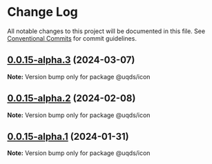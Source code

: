 # Change Log

All notable changes to this project will be documented in this file.
See [Conventional Commits](https://conventionalcommits.org) for commit guidelines.

## [0.0.15-alpha.3](https://github.com/uq-its-ss/design-system/compare/@uqds/icon@0.0.15-alpha.2...@uqds/icon@0.0.15-alpha.3) (2024-03-07)

**Note:** Version bump only for package @uqds/icon

## [0.0.15-alpha.2](https://github.com/uq-its-ss/design-system/compare/@uqds/icon@0.0.15-alpha.1...@uqds/icon@0.0.15-alpha.2) (2024-02-08)

**Note:** Version bump only for package @uqds/icon

## [0.0.15-alpha.1](https://github.com/uq-its-ss/design-system/compare/@uqds/icon@0.0.15-alpha.0...@uqds/icon@0.0.15-alpha.1) (2024-01-31)

**Note:** Version bump only for package @uqds/icon
